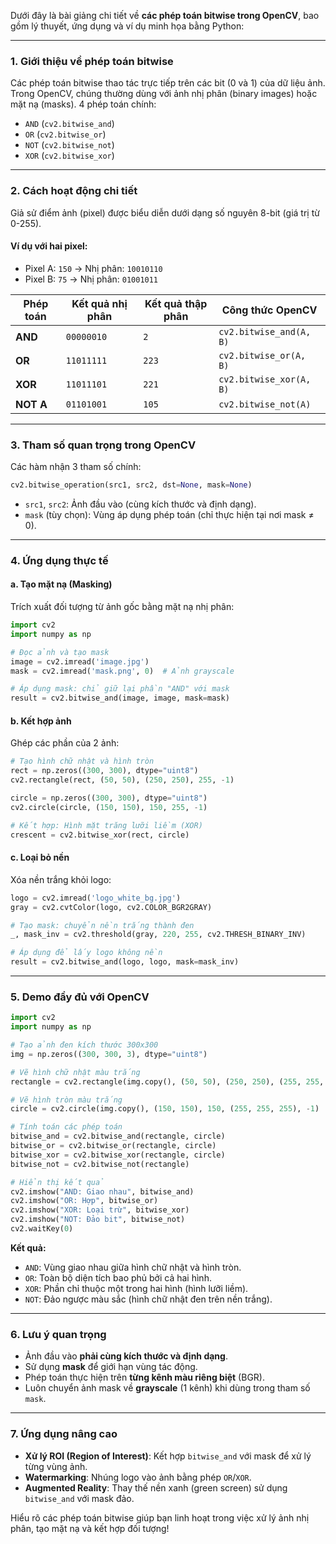 Dưới đây là bài giảng chi tiết về **các phép toán bitwise trong OpenCV**, bao gồm lý thuyết, ứng dụng và ví dụ minh họa bằng Python:

---

### **1. Giới thiệu về phép toán bitwise**
Các phép toán bitwise thao tác trực tiếp trên các bit (0 và 1) của dữ liệu ảnh. Trong OpenCV, chúng thường dùng với ảnh nhị phân (binary images) hoặc mặt nạ (masks). 4 phép toán chính:
- `AND` (`cv2.bitwise_and`)
- `OR` (`cv2.bitwise_or`)
- `NOT` (`cv2.bitwise_not`)
- `XOR` (`cv2.bitwise_xor`)

---

### **2. Cách hoạt động chi tiết**
Giả sử điểm ảnh (pixel) được biểu diễn dưới dạng số nguyên 8-bit (giá trị từ 0-255).

#### **Ví dụ với hai pixel:**
- Pixel A: `150` → Nhị phân: `10010110`
- Pixel B: `75`  → Nhị phân: `01001011`

| Phép toán | Kết quả nhị phân | Kết quả thập phân | Công thức OpenCV |
|-----------|------------------|-------------------|------------------|
| **AND**   | `00000010`       | `2`               | `cv2.bitwise_and(A, B)` |
| **OR**    | `11011111`       | `223`             | `cv2.bitwise_or(A, B)`  |
| **XOR**   | `11011101`       | `221`             | `cv2.bitwise_xor(A, B)` |
| **NOT A** | `01101001`       | `105`             | `cv2.bitwise_not(A)`    |

---

### **3. Tham số quan trọng trong OpenCV**
Các hàm nhận 3 tham số chính:
```python
cv2.bitwise_operation(src1, src2, dst=None, mask=None)
```
- `src1`, `src2`: Ảnh đầu vào (cùng kích thước và định dạng).
- `mask` (tùy chọn): Vùng áp dụng phép toán (chỉ thực hiện tại nơi mask ≠ 0).

---

### **4. Ứng dụng thực tế**

#### **a. Tạo mặt nạ (Masking)**
Trích xuất đối tượng từ ảnh gốc bằng mặt nạ nhị phân:
```python
import cv2
import numpy as np

# Đọc ảnh và tạo mask
image = cv2.imread('image.jpg')
mask = cv2.imread('mask.png', 0)  # Ảnh grayscale

# Áp dụng mask: chỉ giữ lại phần "AND" với mask
result = cv2.bitwise_and(image, image, mask=mask)
```

#### **b. Kết hợp ảnh**
Ghép các phần của 2 ảnh:
```python
# Tạo hình chữ nhật và hình tròn
rect = np.zeros((300, 300), dtype="uint8")
cv2.rectangle(rect, (50, 50), (250, 250), 255, -1)

circle = np.zeros((300, 300), dtype="uint8")
cv2.circle(circle, (150, 150), 150, 255, -1)

# Kết hợp: Hình mặt trăng lưỡi liềm (XOR)
crescent = cv2.bitwise_xor(rect, circle)
```

#### **c. Loại bỏ nền**
Xóa nền trắng khỏi logo:
```python
logo = cv2.imread('logo_white_bg.jpg')
gray = cv2.cvtColor(logo, cv2.COLOR_BGR2GRAY)

# Tạo mask: chuyển nền trắng thành đen
_, mask_inv = cv2.threshold(gray, 220, 255, cv2.THRESH_BINARY_INV)

# Áp dụng để lấy logo không nền
result = cv2.bitwise_and(logo, logo, mask=mask_inv)
```

---

### **5. Demo đầy đủ với OpenCV**
```python
import cv2
import numpy as np

# Tạo ảnh đen kích thước 300x300
img = np.zeros((300, 300, 3), dtype="uint8")

# Vẽ hình chữ nhật màu trắng
rectangle = cv2.rectangle(img.copy(), (50, 50), (250, 250), (255, 255, 255), -1)

# Vẽ hình tròn màu trắng
circle = cv2.circle(img.copy(), (150, 150), 150, (255, 255, 255), -1)

# Tính toán các phép toán
bitwise_and = cv2.bitwise_and(rectangle, circle)
bitwise_or = cv2.bitwise_or(rectangle, circle)
bitwise_xor = cv2.bitwise_xor(rectangle, circle)
bitwise_not = cv2.bitwise_not(rectangle)

# Hiển thị kết quả
cv2.imshow("AND: Giao nhau", bitwise_and)
cv2.imshow("OR: Hợp", bitwise_or)
cv2.imshow("XOR: Loại trừ", bitwise_xor)
cv2.imshow("NOT: Đảo bit", bitwise_not)
cv2.waitKey(0)
```

**Kết quả:**
- `AND`: Vùng giao nhau giữa hình chữ nhật và hình tròn.
- `OR`: Toàn bộ diện tích bao phủ bởi cả hai hình.
- `XOR`: Phần chỉ thuộc một trong hai hình (hình lưỡi liềm).
- `NOT`: Đảo ngược màu sắc (hình chữ nhật đen trên nền trắng).

---

### **6. Lưu ý quan trọng**
- Ảnh đầu vào **phải cùng kích thước và định dạng**.
- Sử dụng **mask** để giới hạn vùng tác động.
- Phép toán thực hiện trên **từng kênh màu riêng biệt** (BGR).
- Luôn chuyển ảnh mask về **grayscale** (1 kênh) khi dùng trong tham số `mask`.

---

### **7. Ứng dụng nâng cao**
- **Xử lý ROI (Region of Interest)**: Kết hợp `bitwise_and` với mask để xử lý từng vùng ảnh.
- **Watermarking**: Nhúng logo vào ảnh bằng phép `OR`/`XOR`.
- **Augmented Reality**: Thay thế nền xanh (green screen) sử dụng `bitwise_and` với mask đảo.

Hiểu rõ các phép toán bitwise giúp bạn linh hoạt trong việc xử lý ảnh nhị phân, tạo mặt nạ và kết hợp đối tượng!